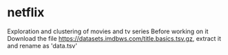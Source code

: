 # netflix
Exploration and clustering of movies and tv series
Before working on it
Download the file https://datasets.imdbws.com/title.basics.tsv.gz, extract it and rename as 'data.tsv'
